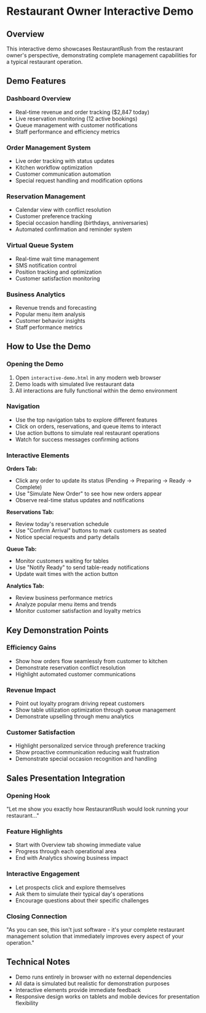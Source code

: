 # Restaurant Owner Interactive Demo

## Overview
This interactive demo showcases RestaurantRush from the restaurant owner's perspective, demonstrating complete management capabilities for a typical restaurant operation.

## Demo Features

### Dashboard Overview
- Real-time revenue and order tracking ($2,847 today)
- Live reservation monitoring (12 active bookings)
- Queue management with customer notifications
- Staff performance and efficiency metrics

### Order Management System
- Live order tracking with status updates
- Kitchen workflow optimization
- Customer communication automation
- Special request handling and modification options

### Reservation Management
- Calendar view with conflict resolution
- Customer preference tracking
- Special occasion handling (birthdays, anniversaries)
- Automated confirmation and reminder system

### Virtual Queue System
- Real-time wait time management
- SMS notification control
- Position tracking and optimization
- Customer satisfaction monitoring

### Business Analytics
- Revenue trends and forecasting
- Popular menu item analysis
- Customer behavior insights
- Staff performance metrics

## How to Use the Demo

### Opening the Demo
1. Open `interactive-demo.html` in any modern web browser
2. Demo loads with simulated live restaurant data
3. All interactions are fully functional within the demo environment

### Navigation
- Use the top navigation tabs to explore different features
- Click on orders, reservations, and queue items to interact
- Use action buttons to simulate real restaurant operations
- Watch for success messages confirming actions

### Interactive Elements

**Orders Tab:**
- Click any order to update its status (Pending → Preparing → Ready → Complete)
- Use "Simulate New Order" to see how new orders appear
- Observe real-time status updates and notifications

**Reservations Tab:**
- Review today's reservation schedule
- Use "Confirm Arrival" buttons to mark customers as seated
- Notice special requests and party details

**Queue Tab:**
- Monitor customers waiting for tables
- Use "Notify Ready" to send table-ready notifications
- Update wait times with the action button

**Analytics Tab:**
- Review business performance metrics
- Analyze popular menu items and trends
- Monitor customer satisfaction and loyalty metrics

## Key Demonstration Points

### Efficiency Gains
- Show how orders flow seamlessly from customer to kitchen
- Demonstrate reservation conflict resolution
- Highlight automated customer communications

### Revenue Impact
- Point out loyalty program driving repeat customers
- Show table utilization optimization through queue management
- Demonstrate upselling through menu analytics

### Customer Satisfaction
- Highlight personalized service through preference tracking
- Show proactive communication reducing wait frustration
- Demonstrate special occasion recognition and handling

## Sales Presentation Integration

### Opening Hook
"Let me show you exactly how RestaurantRush would look running your restaurant..."

### Feature Highlights
- Start with Overview tab showing immediate value
- Progress through each operational area
- End with Analytics showing business impact

### Interactive Engagement
- Let prospects click and explore themselves
- Ask them to simulate their typical day's operations
- Encourage questions about their specific challenges

### Closing Connection
"As you can see, this isn't just software - it's your complete restaurant management solution that immediately improves every aspect of your operation."

## Technical Notes
- Demo runs entirely in browser with no external dependencies
- All data is simulated but realistic for demonstration purposes
- Interactive elements provide immediate feedback
- Responsive design works on tablets and mobile devices for presentation flexibility